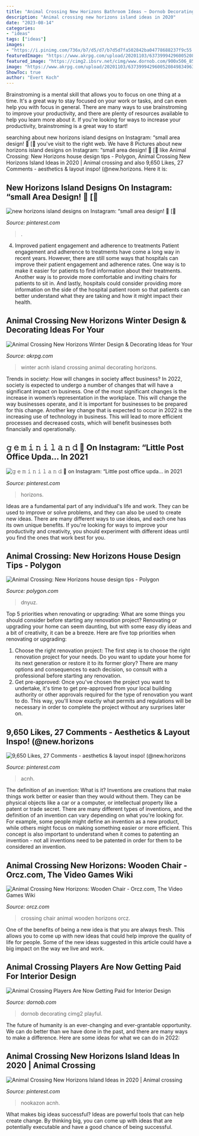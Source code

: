 ```yaml
---
title: "Animal Crossing New Horizons Bathroom Ideas ~ Dornob Decorating Cimg2 Playful"
description: "Animal crossing new horizons island ideas in 2020"
date: "2023-08-14"
categories:
- "ideas"
tags: ["ideas"]
images:
- "https://i.pinimg.com/736x/b7/d5/d7/b7d5d7fa502842ba04778688237f9c55.jpg"
featuredImage: "https://www.akrpg.com/upload/20201103/6373999429600520849834963.png"
featured_image: "https://cimg2.ibsrv.net/cimg/www.dornob.com/900x506_85/854/Animal-Crossing-Interior-Design-u_MayorOfOHimark-595854.jpg"
image: "https://www.akrpg.com/upload/20201103/6373999429600520849834963.png"
ShowToc: true
author: "Evert Koch"
---
```



Brainstroming is a mental skill that allows you to focus on one thing at a time. It's a great way to stay focused on your work or tasks, and can even help you with focus in general. There are many ways to use brainstroming to improve your productivity, and there are plenty of resources available to help you learn more about it. If you're looking for ways to increase your productivity, brainstroming is a great way to start!

	

		
searching about new horizons island designs on Instagram: “small area design! 🍃 [🌻 you've visit to the right web. We have 8 Pictures about new horizons island designs on Instagram: “small area design! 🍃 [🌻 like Animal Crossing: New Horizons house design tips - Polygon, Animal Crossing New Horizons Island Ideas in 2020 | Animal crossing and also 9,650 Likes, 27 Comments - aesthetics &amp; layout inspo! (@new.horizons. Here it is:
		
    
## New Horizons Island Designs On Instagram: “small Area Design! 🍃 [🌻

<img loading=lazy src="https://i.pinimg.com/736x/fd/07/54/fd07546f33c5100420f67e62ecd6ee63.jpg" onerror="this.onerror=null;this.src='https://tse3.mm.bing.net/th?id=OIP.UUNj3xoGn7H09Fe648M5lwHaFp&amp;pid=15.1';" alt="new horizons island designs on Instagram: “small area design! 🍃 [🌻">

_Source: pinterest.com_

>. 

	

4) Improved patient engagement and adherence to treatments
Patient engagement and adherence to treatments have come a long way in recent years. However, there are still some ways that hospitals can improve their patient engagement and adherence rates. One way is to make it easier for patients to find information about their treatments. Another way is to provide more comfortable and inviting chairs for patients to sit in. And lastly, hospitals could consider providing more information on the side of the hospital patient room so that patients can better understand what they are taking and how it might impact their health.

    
## Animal Crossing New Horizons Winter Design &amp; Decorating Ideas For Your

<img loading=lazy src="https://www.akrpg.com/upload/20201103/6373999429600520849834963.png" onerror="this.onerror=null;this.src='https://tse2.mm.bing.net/th?id=OIP.AR0UbvOrQhr7rPywDP06EwHaEJ&amp;pid=15.1';" alt="Animal Crossing New Horizons Winter Design &amp; Decorating Ideas for Your">

_Source: akrpg.com_

>winter acnh island crossing animal decorating horizons. 

	

Trends in society: How will changes in society affect business?
In 2022, society is expected to undergo a number of changes that will have a significant impact on business. One of the most significant changes is the increase in women’s representation in the workplace. This will change the way businesses operate, and it is important for businesses to be prepared for this change. Another key change that is expected to occur in 2022 is the increasing use of technology in business. This will lead to more efficient processes and decreased costs, which will benefit businesses both financially and operationally.

    
## 𝚐 𝚎 𝚖 𝚒 𝚗 𝚒 𝚕 𝚊 𝚗 𝚍 🌱 On Instagram: “Little Post Office Upda… In 2021

<img loading=lazy src="https://i.pinimg.com/originals/f4/64/2c/f4642ce1baec0de73c36b47019d50ae0.jpg" onerror="this.onerror=null;this.src='https://tse1.mm.bing.net/th?id=OIP.VvURYfr0VR28a6tUm17i9QHaEK&amp;pid=15.1';" alt="𝚐 𝚎 𝚖 𝚒 𝚗 𝚒 𝚕 𝚊 𝚗 𝚍 🌱 on Instagram: “Little post office upda… in 2021">

_Source: pinterest.com_

>horizons. 

	

Ideas are a fundamental part of any individual's life and work. They can be used to improve or solve problems, and they can also be used to create new ideas. There are many different ways to use ideas, and each one has its own unique benefits. If you're looking for ways to improve your productivity and creativity, you should experiment with different ideas until you find the ones that work best for you.

    
## Animal Crossing: New Horizons House Design Tips - Polygon

<img loading=lazy src="https://cdn.vox-cdn.com/thumbor/iSHdCzTmRJUprnBf1fG0sNkSFVM=/0x38:1920x1043/fit-in/1200x630/cdn.vox-cdn.com/uploads/chorus_asset/file/19923754/InteriorDesign.00_05_23_23.Still006.jpg" onerror="this.onerror=null;this.src='https://tse2.mm.bing.net/th?id=OIP.9xlO0B-C1sbha90NixHGkwHaD4&amp;pid=15.1';" alt="Animal Crossing: New Horizons house design tips - Polygon">

_Source: polygon.com_

>dnyuz. 

	

Top 5 priorities when renovating or upgrading: What are some things you should consider before starting any renovation project?
Renovating or upgrading your home can seem daunting, but with some easy diy ideas and a bit of creativity, it can be a breeze. Here are five top priorities when renovating or upgrading: 
1. Choose the right renovation project: The first step is to choose the right renovation project for your needs. Do you want to update your home for its next generation or restore it to its former glory? There are many options and consequences to each decision, so consult with a professional before starting any renovation. 
2. Get pre-approved: Once you've chosen the project you want to undertake, it's time to get pre-approved from your local building authority or other approvals required for the type of renovation you want to do. This way, you'll know exactly what permits and regulations will be necessary in order to complete the project without any surprises later on.

    
## 9,650 Likes, 27 Comments - Aesthetics &amp; Layout Inspo! (@new.horizons

<img loading=lazy src="https://i.pinimg.com/736x/66/dd/03/66dd033882589cb293017e7d0a2644cd.jpg" onerror="this.onerror=null;this.src='https://tse1.mm.bing.net/th?id=OIP.EbsB4Ynr4S5HCejL_-mO_wHaEI&amp;pid=15.1';" alt="9,650 Likes, 27 Comments - aesthetics &amp; layout inspo! (@new.horizons">

_Source: pinterest.com_

>acnh. 

	

The definition of an invention: What is it?
Inventions are creations that make things work better or easier than they would without them. They can be physical objects like a car or a computer, or intellectual property like a patent or trade secret. There are many different types of inventions, and the definition of an invention can vary depending on what you're looking for. For example, some people might define an invention as a new product, while others might focus on making something easier or more efficient. This concept is also important to understand when it comes to patenting an invention - not all inventions need to be patented in order for them to be considered an invention.

    
## Animal Crossing New Horizons: Wooden Chair - Orcz.com, The Video Games Wiki

<img loading=lazy src="http://orcz.com/images/7/72/AnimalCrossingNewHorizonsWoodenChair.jpg" onerror="this.onerror=null;this.src='https://tse1.mm.bing.net/th?id=OIP.sLXfH3U_cr-ExQt_5tp5_gAAAA&amp;pid=15.1';" alt="Animal Crossing New Horizons: Wooden Chair - Orcz.com, The Video Games Wiki">

_Source: orcz.com_

>crossing chair animal wooden horizons orcz. 

	

One of the benefits of being a new idea is that you are always fresh. This allows you to come up with new ideas that could help improve the quality of life for people. Some of the new ideas suggested in this article could have a big impact on the way we live and work.

    
## Animal Crossing Players Are Now Getting Paid For Interior Design

<img loading=lazy src="https://cimg2.ibsrv.net/cimg/www.dornob.com/900x506_85/854/Animal-Crossing-Interior-Design-u_MayorOfOHimark-595854.jpg" onerror="this.onerror=null;this.src='https://tse4.mm.bing.net/th?id=OIP.lsCZzrFsO81mcWZEcdU_qgHaEK&amp;pid=15.1';" alt="Animal Crossing Players Are Now Getting Paid for Interior Design">

_Source: dornob.com_

>dornob decorating cimg2 playful. 

	

The future of humanity is an ever-changing and ever-grantable opportunity. We can do better than we have done in the past, and there are many ways to make a difference. Here are some ideas for what we can do in 2022: 

    
## Animal Crossing New Horizons Island Ideas In 2020 | Animal Crossing

<img loading=lazy src="https://i.pinimg.com/736x/b7/d5/d7/b7d5d7fa502842ba04778688237f9c55.jpg" onerror="this.onerror=null;this.src='https://tse3.mm.bing.net/th?id=OIP.ZYtQdYQQXSVbOxhstPp_4AHaEK&amp;pid=15.1';" alt="Animal Crossing New Horizons Island Ideas in 2020 | Animal crossing">

_Source: pinterest.com_

>nookazon acnh. 

	

What makes big ideas successful?
Ideas are powerful tools that can help create change. By thinking big, you can come up with ideas that are potentially executable and have a good chance of being successful.

